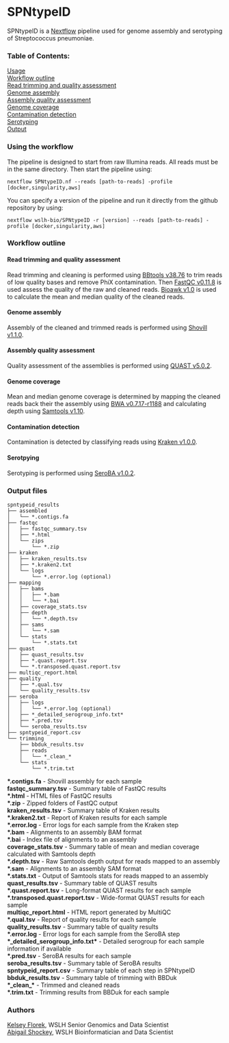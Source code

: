 # SPNtypeID

SPNtypeID is a [Nextflow](https://www.nextflow.io/) pipeline used for genome assembly and serotyping of Streptococcus pneumoniae.

### Table of Contents:
[Usage](#using-the-workflow)  
[Workflow outline](#workflow-outline)  
[Read trimming and quality assessment](#read-trimming-and-quality-assessment)  
[Genome assembly](#genome-assembly)  
[Assembly quality assessment](#assembly-quality-assessment)  
[Genome coverage](#genome-coverage)  
[Contamination detection](#contamination-detection)  
[Serotyping](#serotpying)                                                                                                                                   
[Output](#output-files)  

### Using the workflow
The pipeline is designed to start from raw Illumina reads. All reads must be in the same directory. Then start the pipeline using:
```
nextflow SPNtypeID.nf --reads [path-to-reads] -profile [docker,singularity,aws]
```

You can specify a version of the pipeline and run it directly from the github repository by using:
```
nextflow wslh-bio/SPNtypeID -r [version] --reads [path-to-reads] -profile [docker,singularity,aws]
```

### Workflow outline

#### Read trimming and quality assessment
Read trimming and cleaning is performed using [BBtools v38.76](https://jgi.doe.gov/data-and-tools/bbtools/) to trim reads of low quality bases and remove PhiX contamination. Then [FastQC v0.11.8](https://www.bioinformatics.babraham.ac.uk/projects/fastqc/) is used assess the quality of the raw and cleaned reads. [Bioawk v1.0](https://github.com/lh3/bioawk) is used to calculate the mean and median quality of the cleaned reads.

#### Genome assembly
Assembly of the cleaned and trimmed reads is performed using [Shovill v1.1.0](https://github.com/tseemann/shovill).

#### Assembly quality assessment
Quality assessment of the assemblies is performed using [QUAST v5.0.2](http://bioinf.spbau.ru/quast).

#### Genome coverage
Mean and median genome coverage is determined by mapping the cleaned reads back their the assembly using [BWA v0.7.17-r1188](http://bio-bwa.sourceforge.net/) and calculating depth using [Samtools v1.10](http://www.htslib.org/).

#### Contamination detection
Contamination is detected by classifying reads using [Kraken v1.0.0](https://ccb.jhu.edu/software/kraken2/).

#### Serotpying
Serotyping is performed using [SeroBA v1.0.2](https://github.com/sanger-pathogens/seroba).

### Output files

```
spntypeid_results
├── assembled
│   └── *.contigs.fa
├── fastqc
│   ├── fastqc_summary.tsv
│   ├── *.html
│   └── zips
│       └── *.zip
├── kraken
│   ├── kraken_results.tsv
│   ├── *.kraken2.txt
│   └── logs
│       └── *.error.log (optional)
├── mapping
│   ├── bams
│   │   ├── *.bam
│   │   └── *.bai
│   ├── coverage_stats.tsv
│   ├── depth
│   │   └── *.depth.tsv
│   ├── sams
│   │   └── *.sam
│   └── stats
│       └── *.stats.txt
├── quast
│   ├── quast_results.tsv
│   ├── *.quast.report.tsv
│   └── *.transposed.quast.report.tsv
├── multiqc_report.html
├── quality
│   ├── *.qual.tsv
│   └── quality_results.tsv
├── seroba
│   ├── logs
│   │   └── *.error.log (optional)
│   ├── *_detailed_serogroup_info.txt*
│   ├── *.pred.tsv
│   └── seroba_results.tsv
├── spntypeid_report.csv
└── trimming
    ├── bbduk_results.tsv
    ├── reads
    │   └── *_clean_*    
    └── stats
        └── *.trim.txt
```

**\*.contigs.fa** - Shovill assembly for each sample  
**fastqc_summary.tsv** - Summary table of FastQC results  
**\*.html** - HTML files of FastQC results  
**\*.zip** - Zipped folders of FastQC output  
**kraken_results.tsv** - Summary table of Kraken results  
**\*.kraken2.txt** - Report of Kraken results for each sample  
**\*.error.log** - Error logs for each sample from the Kraken step  
**\*.bam** - Alignments to an assembly BAM format  
**\*.bai** - Index file of alignments to an assembly  
**coverage_stats.tsv** - Summary table of mean and median coverage calculated with Samtools depth  
**\*.depth.tsv** - Raw Samtools depth output for reads mapped to an assembly  
**\*.sam** - Alignments to an assembly SAM format  
**\*.stats.txt** - Output of Samtools stats for reads mapped to an assembly  
**quast_results.tsv** - Summary table of QUAST results  
**\*.quast.report.tsv** - Long-format QUAST results for each sample  
**\*.transposed.quast.report.tsv** - Wide-format QUAST results for each sample  
**multiqc_report.html** - HTML report generated by MultiQC  
**\*.qual.tsv** - Report of quality results for each sample  
**quality_results.tsv** - Summary table of quality results  
**\*.error.log** - Error logs for each sample from the SeroBA step  
**\*\_detailed_serogroup_info.txt\*** - Detailed serogroup for each sample information if available  
**\*.pred.tsv** - SeroBA results for each sample  
**seroba_results.tsv** - Summary table of SeroBA results  
**spntypeid_report.csv** - Summary table of each step in SPNtypeID  
**bbduk_results.tsv** - Summary table of trimming with BBDuk  
**\*\_clean\_\*** - Trimmed and cleaned reads  
**\*.trim.txt** - Trimming results from BBDuk for each sample  

### Authors
[Kelsey Florek](https://github.com/k-florek), WSLH Senior Genomics and Data Scientist  
[Abigail Shockey](https://github.com/AbigailShockey), WSLH Bioinformatician and Data Scientist

